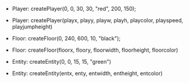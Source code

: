- Player: createPlayer(0, 0, 30, 30, "red", 200, 150);
- Player: createPlayer(playx, playy, playw, playh, playcolor, playspeed, playjumpheight)

- Floor: createFloor(0, 240, 600, 10, "black");
- Floor: createFloor(floorx, floory, floorwidth, floorheight, floorcolor)

- Entity: createEntity(0, 0, 15, 15, "green")
- Entity: createEntity(entx, enty, entwidth, entheight, entcolor)
